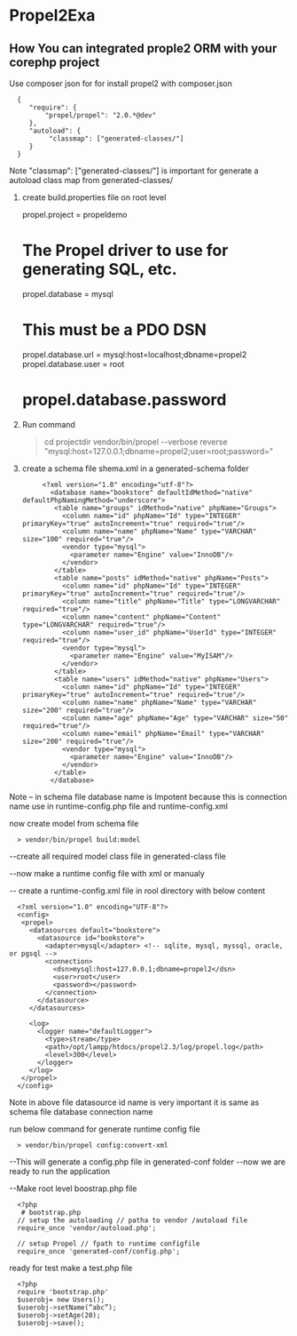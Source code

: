 Propel2Exa
==========

How You can integrated prople2 ORM with your corephp project
---------------------------------------------------------------

Use   composer json for  for install propel2 with composer.json

      {
         "require": {
             "propel/propel": "2.0.*@dev"
         },
         "autoload": { 
              "classmap": ["generated-classes/"] 
         } 
      }


Note "classmap": ["generated-classes/"]  is  important for generate a autoload class map from generated-classes/


1. create build.properties file on root  level

      
      propel.project = propeldemo
      # The Propel driver to use for generating SQL, etc.
      propel.database = mysql
      
      # This must be a PDO DSN
      propel.database.url = mysql:host=localhost;dbname=propel2
      propel.database.user = root
      # propel.database.password #


3.  Run command 

 
      > cd projectdir
      > vendor/bin/propel --verbose reverse "mysql:host=127.0.0.1;dbname=propel2;user=root;password=" 
          
4. create a schema file shema.xml in a generated-schema folder
            

            <?xml version="1.0" encoding="utf-8"?>
              <database name="bookstore" defaultIdMethod="native" defaultPhpNamingMethod="underscore">
               <table name="groups" idMethod="native" phpName="Groups">
                 <column name="id" phpName="Id" type="INTEGER" primaryKey="true" autoIncrement="true" required="true"/>
                 <column name="name" phpName="Name" type="VARCHAR" size="100" required="true"/>
                 <vendor type="mysql">
                   <parameter name="Engine" value="InnoDB"/>
                 </vendor>
               </table>
               <table name="posts" idMethod="native" phpName="Posts">
                 <column name="id" phpName="Id" type="INTEGER" primaryKey="true" autoIncrement="true" required="true"/>
                 <column name="title" phpName="Title" type="LONGVARCHAR" required="true"/>
                 <column name="content" phpName="Content" type="LONGVARCHAR" required="true"/>
                 <column name="user_id" phpName="UserId" type="INTEGER" required="true"/>
                 <vendor type="mysql">
                   <parameter name="Engine" value="MyISAM"/>
                 </vendor>
               </table>
               <table name="users" idMethod="native" phpName="Users">
                 <column name="id" phpName="Id" type="INTEGER" primaryKey="true" autoIncrement="true" required="true"/>
                 <column name="name" phpName="Name" type="VARCHAR" size="200" required="true"/>
                 <column name="age" phpName="Age" type="VARCHAR" size="50" required="true"/>
                 <column name="email" phpName="Email" type="VARCHAR" size="200" required="true"/>
                 <vendor type="mysql">
                   <parameter name="Engine" value="InnoDB"/>
                 </vendor>
               </table>
              </database>
            


Note – in schema file database  name is Impotent because this is connection name use in runtime-config.php file and  runtime-config.xml


now create model from schema file

      > vendor/bin/propel build:model

--create all required model class file in  generated-class file

--now make a runtime config file with xml or manualy 

-- create a runtime-config.xml file in rool directory  with below content

      
      <?xml version="1.0" encoding="UTF-8"?>
      <config>
       <propel> 
         <datasources default="bookstore">
           <datasource id="bookstore">
             <adapter>mysql</adapter> <!-- sqlite, mysql, myssql, oracle, or pgsql -->
             <connection>
               <dsn>mysql:host=127.0.0.1;dbname=propel2</dsn>
               <user>root</user>
               <password></password>
             </connection>
           </datasource>
         </datasources>
      
         <log>
           <logger name="defaultLogger">
             <type>stream</type>
             <path>/opt/lampp/htdocs/propel2.3/log/propel.log</path>
             <level>300</level>
           </logger>
         </log>
       </propel>
      </config>

 Note   in above file datasource id name is very important it is same as schema file database  connection name 



run below command for generate
runtime config file 

      > vendor/bin/propel config:convert-xml

--This will generate a config.php file in generated-conf folder 
--now  we are ready to run the application 

--Make root level boostrap.php file 

      <?php
       # bootstrap.php 
      // setup the autoloading // patha to vendor /autoload file 
      require_once 'vendor/autoload.php';
      
      // setup Propel // fpath to runtime configfile 
      require_once 'generated-conf/config.php';
      


ready for test 
make a test.php file

      <?php       
      require 'bootstrap.php'
      $userobj= new Users();
      $userobj->setName(“abc”);
      $userobj->setAge(20);
      $userobj->save();










